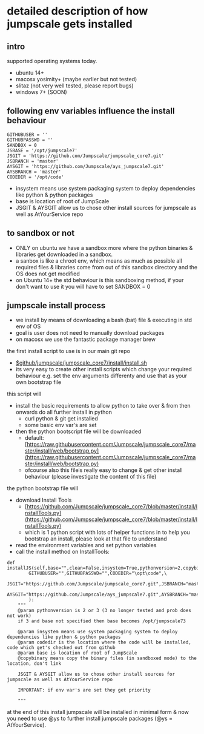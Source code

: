 detailed description of how jumpscale gets installed
====================================================

intro
-----

supported operating systems today.

- ubuntu 14+
- macosx yosimity+ (maybe earlier but not tested)
- slitaz (not very well tested, please report bugs)
- windows 7+ (SOON)

following env variables influence the install behaviour
---------

```
GITHUBUSER = ''
GITHUBPASSWD = ''
SANDBOX = 0
JSBASE = '/opt/jumpscale7'
JSGIT = 'https://github.com/Jumpscale/jumpscale_core7.git'
JSBRANCH = 'master'
AYSGIT = 'https://github.com/Jumpscale/ays_jumpscale7.git'
AYSBRANCH = 'master'
CODEDIR = '/opt/code'
```

- insystem means use system packaging system to deploy dependencies like python & python packages
- base is location of root of JumpScale
- JSGIT & AYSGIT allow us to chose other install sources for jumpscale as well as AtYourService repo

to sandbox or not
-----------

- ONLY on ubuntu we have a sandbox more where the python binaries & libraries get downloaded in a sandbox.
- a sanbox is like a chroot env, which means as much as possible all required files & libraries come from out of this sandbox directory and the OS does not get modified
- on Ubuntu 14+ the std behaviour is this sandboxing method, if your don't want to use it you will have to set SANDBOX = 0

jumpscale install process
-------------------------

- we install by means of downloading a bash (bat) file & executing in std env of OS
- goal is user does not need to manually download packages
- on macosx we use the fantastic package manager brew

the first install script to use is in our main git repo 
- [$github/jumpscale/jumpscale_core7/install/install.sh](https://github.com/Jumpscale/jumpscale_core7/blob/master/install/install.sh)
- its very easy to create other install scripts which change your required behaviour e.g. set the env arguments differenty and use that as your own bootstrap file

this script will
- install the basic requirements to allow python to take over & from then onwards do all further install in python
    - curl python & git get installed
    - some basic env var's are set
- then the python bootscript file will be downloaded
    - default: [https://raw.githubusercontent.com/Jumpscale/jumpscale_core7/master/install/web/bootstrap.py](https://raw.githubusercontent.com/Jumpscale/jumpscale_core7/master/install/web/bootstrap.py)
    - ofcourse also this fileis really easy to change & get other install behaviour (please investigate the content of this file)

the python bootstrap file will
- download Install Tools
    - [https://github.com/Jumpscale/jumpscale_core7/blob/master/install/InstallTools.py](https://github.com/Jumpscale/jumpscale_core7/blob/master/install/InstallTools.py)
    - which is 1 python script with lots of helper functions in to help you bootstrap an install, please look at that file to understand
- read the environment variables and set python variables
- call the install method on InstallTools: 

```
def installJS(self,base="",clean=False,insystem=True,pythonversion=2,copybinary=True,\
        GITHUBUSER="",GITHUBPASSWD="",CODEDIR="\opt\code",\
        JSGIT="https://github.com/Jumpscale/jumpscale_core7.git",JSBRANCH="master",\
        AYSGIT="https://github.com/Jumpscale/ays_jumpscale7.git",AYSBRANCH="master"\
        ):
    """
    @param pythonversion is 2 or 3 (3 no longer tested and prob does not work)
    if 3 and base not specified then base becomes /opt/jumpscale73

    @param insystem means use system packaging system to deploy dependencies like python & python packages
    @param codedir is the location where the code will be installed, code which get's checked out from github
    @param base is location of root of JumpScale
    @copybinary means copy the binary files (in sandboxed mode) to the location, don't link

    JSGIT & AYSGIT allow us to chose other install sources for jumpscale as well as AtYourService repo

    IMPORTANT: if env var's are set they get priority

    """
```

at the end of this install jumpscale will be installed in minimal form & now you need to use @ys to further install jumpscale packages (@ys = AtYourService).



